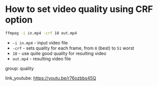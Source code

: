 # How to set video quality using CRF option

```bash
ffmpeg -i in.mp4 -crf 18 out.mp4
```

- `-i in.mp4` - input video file
- `-crf` - sets quality for each frame, from `0` (best) to `51` worst
- `18` - use quite good quality for resulting video
- `out.mp4` - resulting video file

group: quality


link_youtube: https://youtu.be/r76ozbbs45Q
